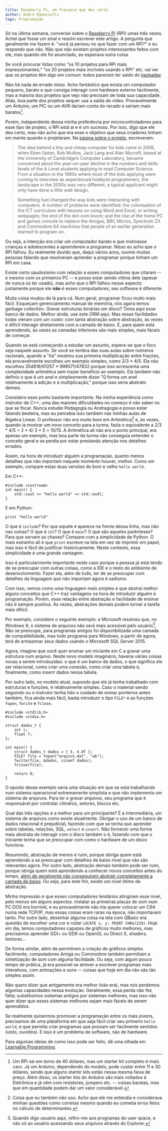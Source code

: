 ```yaml
---
title: Raspberry Pi, um fracasso que deu certo
author: André Ramaciotti
tags: Programação
---
```


Só na última semana, conversei sobre o [Raspberry Pi][RPI] (RPi) umas três
vezes.  Achei que fosse um sinal e resolvi escrever este artigo.  A pergunta que
geralmente me fazem é: "você já pensou no que fazer com um RPi?" e eu respondo
que não.  Não que não existam projetos interessantes feitos com ele, mas quando
ele foi anunciado, eu esperava outra coisa.

Se você procurar listas como "os 10 projetos para RPi mais impressionantes," "os
20 projetos mais incríveis usando o RPi" etc. vai ver que os projetos têm algo
em comum: todos parecem ter saído do [hackaday][HD].

Não há nada de errado nisso.  Acho fantástico que exista um computador pequeno,
barato e que consiga interagir com hardware externo facilmente, mas a maioria
dos projetos que vejo não precisam de toda sua capacidade.  Aliás, boa parte dos
projetos sequer usa a saída de vídeo.  Provavelmente um Arduino, um PIC ou um
AVR dariam conta do recado e seriam mais baratos[^n1].

[^n1]: Um RPi sai em torno de 40 dólares, mas um starter kit completo é mais
caro.  Já um Arduino, dependendo do modelo, pode custar entre 11 e 30 dólares,
sendo que alguns starter kits estão nessa mesma faixa de preço.  Além disso, os
starter kits do Arduino são mais voltados à Eletrônica e já vêm com resistores,
jumpers etc. -- coisas baratas, mas que em quantidade podem dar um valor
considerável.

Porém, independente dessa minha preferência por microcontroladores para esse
tipo de projeto, o RPi está aí e é um sucesso.  Por isso, digo que ele deu
certo, mas não acho que era esse o objetivo que seus criadores tinham em mente
quando o projetaram.  Na [página sobre o projeto][ABT], escreveram:

> The idea behind a tiny and cheap computer for kids came in 2006, when Eben
> Upton, Rob Mullins, Jack Lang and Alan Mycroft, based at the University of
> Cambridge’s Computer Laboratory, became concerned about the year-on-year
> decline in the numbers and skills levels of the A Level students applying to
> read Computer Science. From a situation in the 1990s where most of the kids
> applying were coming to interview as experienced hobbyist programmers, the
> landscape in the 2000s was very different; a typical applicant might only have
> done a little web design.

> Something had changed the way kids were interacting with computers. A number
> of problems were identified: the colonisation of the ICT curriculum with
> lessons on using Word and Excel, or writing webpages; the end of the dot-com
> boom; and the rise of the home PC and games console to replace the Amigas, BBC
> Micros, Spectrum ZX and Commodore 64 machines that people of an earlier
> generation learned to program on.

Ou seja, a intenção era criar um computador barato e que motivasse crianças e
adolescentes a aprenderem a programar.  Nisso eu acho que o RPi falhou.  Eu
realmente duvido que, daqui vários anos, ouvirei muitas pessoas falando que
resolveram aprender a programar porque tinham um RPi em casa.

Existe certo saudosismo com relação a esses computadores que citaram -- e mesmo
com os primeiros PC -- e posso estar sendo vítima dele (apesar de nunca os ter
usado), mas acho que o RPi falhou nesse aspecto justamente porque ele **não** é
esses computadores; seu software é diferente.

Muita coisa mudou de lá para cá.  Num geral, programar ficou muito mais fácil.
Esqueçam gerenciamento manual de memória, nós agora temos garbage collection.
Gravar estruturas binárias em disco?  Toma aqui esse banco de dados.  Melhor
ainda, use este ORM aqui.  Mas essas facilidades todas vieram com um custo: com
tanta abstração sobre abstração, às vezes é difícil interagir diretamente com a
camada de baixo.  E, para quem está aprendendo, às vezes as camadas inferiores
são mais simples, mais fáceis de começar.

Quando se está começando a estudar um assunto, espera-se que o foco seja naquele
assunto.  Se você se lembra das suas aulas sobre números racionais, quando a
"tia" mostrou sua primeira multiplicação entre frações, ela provavelmente
escolheu um exemplo simples, como 2/3 * 4/5.  Ela não escolheu 354816/61257 *
998571/47832 porque isso acrescenta uma complexidade aritmética sem trazer
benefício ao exemplo.  Ela também não definiu o que é um anel e simplesmente
disse "Q forma um anel relativamente à adição e à multiplicação," porque isso
seria abstrato demais.

Considero esse ponto bastante importante.  Na minha experiência como instrutor
de C++, uma das maiores dificuldades no começo é não saber no que se focar.
Nunca estudei Pedagogia ou Andragogia e posso estar falando besteira, mas eu
percebia isso também nas minhas aulas de Álgebra Linear.  O professor não era
muito bom em Aritmética[^n2] e, às vezes, quando ia mostrar um novo conceito
para a turma, fazia o equivalente a 2/3 * 4/5 = 2 * 4/ 3 * 5 = 10/15.  A
Aritmética ali não era o ponto principal, era apenas um exemplo, mas boa parte
da turma não conseguia entender o conceito geral e se perdia por estar prestando
atenção nos detalhes errados.

[^n2]: Coisa que eu também não sou.  Acho que ele me entendia e considerava
minhas questões como corretas mesmo quando eu cometia erros feios no cálculo de
determinantes.

Assim, na hora de introduzir alguém a programação, quanto menos detalhes que não
importam naquele momento houver, melhor.  Como um exemplo, compare estas duas
versões do bom e velho `hello world`.

Em C++:

~~~~{.cpp}
#include <iostream>
int main() {
    std::cout << "hello world" << std::endl;
}
~~~~

E em Python:

~~~~{.py}
print "hello world"
~~~~

O que é `include`?  Por que aquele `#` aparece na frente dessa linha, mas não
nas outras?  O que é `int`?  O que é `main`?  O que são aqueles parênteses?
Para que servem as chaves?  Compare com a simplicidade de Python.  O mais
estranho ali é que `print` escreve na tela em vez de imprimir em papel, mas isso
é fácil de justificar historicamente.  Neste contexto, essa simplicidade é uma
grande vantagem.

Isso é particularmente importante neste caso porque a pessoa já está tendo de se
preocupar com outras coisas, como a IDE e o resto do ambiente de
desenvolvimento.  Fazer ela, além de tudo, ter de se preocupar com detalhes da
linguagem que não importam agora é sadismo.

Com isso, vemos como uma linguagem mais simples e que abstrai melhor alguns
conceitos que C++ traz vantagens na hora de introduzir alguém à programação.
Porém, essa relação entre abstração e facilidade de ensinar não é sempre
positiva.  Às vezes, abstrações demais podem tornar a tarefa mais difícil.

Por exemplo, considere o seguinte exemplo: a Microsoft resolveu que, no Windows
9, o sistema de arquivos não será mais acessível pelo usuário[^n3].  Não se
preocupe, para programas antigos foi disponibilizada uma camada de
compatibilidade, mas todo programa para Windows, a partir de agora, terá de
armazenar seus dados usando o Microsoft SQL Server 2015.

[^n3]: Quando digo usuário aqui, refiro-me aos programas do user space, e não só
ao usuário acessando seus arquivos através do Explorer.

Agora, imagine que você quer ensinar um iniciante em C a gravar uma
estrutura num arquivo.  Neste novo modelo imaginário, haveria várias coisas
novas a serem introduzidas: o que é um banco de dados, o que significa ele ser
relacional, como criar uma conexão, como criar uma tabela e, finalmente, como
inserir dados nessa tabela.

Por outro lado, no modelo atual, supondo que ele já tenha trabalhado com
estruturas e funções, é relativamente simples.  Caso o material sendo seguindo
ou o instrutor tenha tido o cuidado de eninar ponteiros antes também, fica ainda
mais fácil, basta introduzir o tipo `FILE*` e as funções `fopen`, `fwrite` e
`fclose`.

~~~~{.c}
#include <stdlib.h>
#include <stdio.h>

struct dados_t {
    int i;
    float f;
};

int main() {
    struct dados_t dados = { 5, 4.0f };
    FILE* file = fopen("arquivo.dat", "wb");
    fwrite(file, &dados, sizeof dados);
    fclose(file);

    return 0;
}
~~~~

O oposto desse exemplo seria uma situação em que se está trabalhando num sistema
operacional extremamente simplista e que não implementa um sistema de arquivos.
Para ler e gravar arquivos, seu programa que é responsável por controlar
cilindros, setores, blocos etc.

Qual das três opções é a melhor para um principante?  É a intermediária, um
sistema de arquivos como existe atualmente.  Obrigar o uso de um banco de dados
relacional é prejudicial, fazendo com que se tenha que aprender sobre tabelas,
relações, SQL, `select` e `insert`.  Não fornecer uma forma mais abstrata de
interagir com o disco também o é, fazendo com que o iniciante tenha que se
preocupar com como o hardware de um disco funciona.

Resumindo, abstração de menos é ruim, porque obriga quem está aprendendo a se
preocupar com detalhes de baixo nível que não são relevantes agora.  Por outro
lado, abstração demais também pode ser ruim, porque obriga quem está aprendendo
a conhecer novos conceitos antes do tempo,
[além de geralmente não conseguirem abstrair completamente a camada de baixo][LA].
Ou seja, para este fim, existe um nível ótimo de abstração.

Minha impressão é que esses computadores lendários atingiram esse nível, pelo
menos em alguns aspectos.  Instalar as primeiras placas de som num PC DOS era
horrível, e eu provavelmente não iria querer colocar um C64 numa rede TCP/IP,
mas essas coisas eram raras na época, não importavam tanto.  Por outro lado,
desenhar alguma coisa na tela com QBasic era questão de escolher uma cor e rodar
`LOCATE x, y: PRINT CHR$(219)`.  Hoje em dia, temos computadores capazes de
gráficos muito melhores, mas precisamos aprender GDI+ ou GDK ou OpenGL ou Direct
X, *shaders,* texturas...

De forma similar, além de permitirem a criação de gráficos simples facilmente,
computadores Amiga ou Commodore também permitiam a sintetização de som com
alguma facilidade.  Ou seja, com algum pouco tempo de prática, já era possível
se atrever a escrever programas mais interativos, com animações e sons -- coisas
que hoje em dia não são tão simples assim.

Não quero dizer que antigamente era melhor (não era), mas nós perdemos algumas
capacidades nessa evolução.  Geralmente, essa perda não fez falta; substituímos
sistemas antigos por sistemas melhores, mas isso não quer dizer que esses
sistemas melhores sejam mais fáceis de serem aprendidos.

Se realmente quisermos promover a programação entre os mais jovens, precisamos
de uma plataforma em que seja fácil criar seu primeiro `hello world`, e que
permita criar programas que possam ser facilmente sentidos (visto, ouvidos).  E
isso é um problema de software, não de hardware.

Para algumas ideias de como isso pode ser feito, dê uma olhada em
[Learnable Programming][LP].

[ABT]: http://www.raspberrypi.org/about
[HD]: http://hackaday.com/
[LA]: http://www.joelonsoftware.com/articles/LeakyAbstractions.html
[LP]: http://worrydream.com/#!/LearnableProgramming
[RPI]: http://www.raspberrypi.org/
